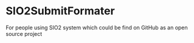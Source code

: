 # SIO2SubmitFormater
For people using SIO2 system which could be find on GitHub as an open source project
